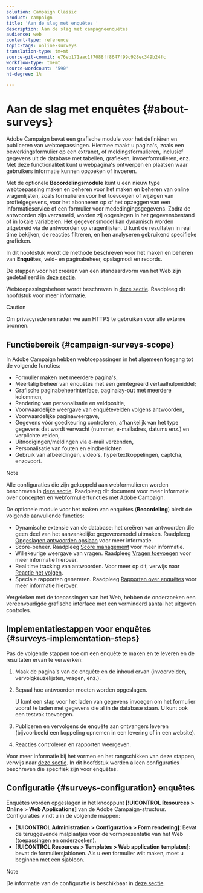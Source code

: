 ```yaml
---
solution: Campaign Classic
product: campaign
title: 'Aan de slag met enquêtes '
description: Aan de slag met campagneenquêtes
audience: web
content-type: reference
topic-tags: online-surveys
translation-type: tm+mt
source-git-commit: e76eb171aac1f7088ff8647f99c928ec349b24fc
workflow-type: tm+mt
source-wordcount: '590'
ht-degree: 1%

---
```



# Aan de slag met enquêtes {#about-surveys}

Adobe Campaign bevat een grafische module voor het definiëren en publiceren van webtoepassingen. Hiermee maakt u pagina&#39;s, zoals een bewerkingsformulier op een extranet, of meldingsformulieren, inclusief gegevens uit de database met tabellen, grafieken, invoerformulieren, enz. Met deze functionaliteit kunt u webpagina&#39;s ontwerpen en plaatsen waar gebruikers informatie kunnen opzoeken of invoeren.

Met de optionele **Beoordelingsmodule** kunt u een nieuw type webtoepassing maken en beheren voor het maken en beheren van online vragenlijsten, zoals formulieren voor het toevoegen of wijzigen van profielgegevens, voor het abonneren op of het opzeggen van een informatieservice of een formulier voor mededingingsgegevens. Zodra de antwoorden zijn verzameld, worden zij opgeslagen in het gegevensbestand of in lokale variabelen. Het gegevensmodel kan dynamisch worden uitgebreid via de antwoorden op vragenlijsten. U kunt de resultaten in real time bekijken, de reacties filtreren, en hen analyseren gebruikend specifieke grafieken.

In dit hoofdstuk wordt de methode beschreven voor het maken en beheren van **Enquêtes**, veld- en paginabeheer, opslagmodi en records.

De stappen voor het creëren van een standaardvorm van het Web zijn gedetailleerd in [deze sectie](../../web/using/about-web-forms.md).

Webtoepassingsbeheer wordt beschreven in [deze sectie](../../web/using/about-web-applications.md). Raadpleeg dit hoofdstuk voor meer informatie.

>[!CAUTION]
>
>Om privacyredenen raden we aan HTTPS te gebruiken voor alle externe bronnen.

## Functiebereik {#campaign-surveys-scope}

In Adobe Campaign hebben webtoepassingen in het algemeen toegang tot de volgende functies:

* Formulier maken met meerdere pagina&#39;s,
* Meertalig beheer van enquêtes met een geïntegreerd vertaalhulpmiddel;
* Grafische paginabeheerinterface, paginalay-out met meerdere kolommen,
* Rendering van personalisatie en veldpositie,
* Voorwaardelijke weergave van enquêtevelden volgens antwoorden,
* Voorwaardelijke paginaweergave,
* Gegevens vóór goedkeuring controleren, afhankelijk van het type gegevens dat wordt verwacht (nummer, e-mailadres, datums enz.) en verplichte velden,
* Uitnodigingen/meldingen via e-mail verzenden,
* Personalisatie van fouten en eindberichten
* Gebruik van afbeeldingen, video&#39;s, hypertextkoppelingen, captcha, enzovoort.

>[!NOTE]
>
>Alle configuraties die zijn gekoppeld aan webformulieren worden beschreven in [deze sectie](../../web/using/about-web-forms.md). Raadpleeg dit document voor meer informatie over concepten en webformulierfuncties met Adobe Campaign.

De optionele module voor het maken van enquêtes (**Beoordeling**) biedt de volgende aanvullende functies:

* Dynamische extensie van de database: het creëren van antwoorden die geen deel van het aanvankelijke gegevensmodel uitmaken. Raadpleeg [Opgeslagen antwoorden opslaan](../../web/using/managing-answers.md#storing-collected-answers) voor meer informatie.
* Score-beheer. Raadpleeg [Score management](../../web/using/managing-answers.md#score-management) voor meer informatie.
* Willekeurige weergave van vragen. Raadpleeg [Vragen toevoegen](../../web/using/building-a-survey.md#adding-questions) voor meer informatie hierover.
* Real time tracking van antwoorden. Voor meer op dit, verwijs naar [Reactie het volgen](../../web/using/publish--track-and-use-collected-data.md#response-tracking).
* Speciale rapporten genereren. Raadpleeg [Rapporten over enquêtes](../../web/using/publish--track-and-use-collected-data.md#reports-on-surveys) voor meer informatie hierover.

Vergeleken met de toepassingen van het Web, hebben de onderzoeken een vereenvoudigde grafische interface met een verminderd aantal het uitgeven controles.

## Implementatiestappen voor enquêtes {#surveys-implementation-steps}

Pas de volgende stappen toe om een enquête te maken en te leveren en de resultaten ervan te verwerken:

1. Maak de pagina&#39;s van de enquête en de inhoud ervan (invoervelden, vervolgkeuzelijsten, vragen, enz.).
1. Bepaal hoe antwoorden moeten worden opgeslagen.

   U kunt een stap voor het laden van gegevens invoegen om het formulier vooraf te laden met gegevens die al in de database staan. U kunt ook een testvak toevoegen.

1. Publiceren en vervolgens de enquête aan ontvangers leveren (bijvoorbeeld een koppeling opnemen in een levering of in een website).
1. Reacties controleren en rapporten weergeven.

Voor meer informatie bij het vormen en het rangschikken van deze stappen, verwijs naar [deze sectie](../../web/using/about-web-forms.md). In dit hoofdstuk worden alleen configuraties beschreven die specifiek zijn voor enquêtes.

## Configuratie {#surveys-configuration} enquêtes

Enquêtes worden opgeslagen in het knooppunt **[!UICONTROL Resources > Online > Web Applications]** van de Adobe Campaign-structuur. Configuraties vindt u in de volgende mappen:

* **[!UICONTROL Administration > Configuration > Form rendering]**: Bevat de teruggevende malplaatjes voor de vormpresentatie van het Web (toepassingen en onderzoeken).
* **[!UICONTROL Resources > Templates > Web application templates]**: bevat de formuliersjablonen. Als u een formulier wilt maken, moet u beginnen met een sjabloon.

>[!NOTE]
>
>De informatie van de configuratie is beschikbaar in [deze sectie](../../web/using/about-web-forms.md).

